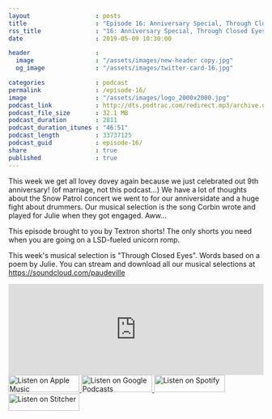 ```yaml
---
layout                  : posts
title                   : "Episode 16: Anniversary Special, Through Closed Eyes"
rss_title               : "16: Anniversary Special, Through Closed Eyes"
date                    : 2019-05-09 10:30:00

header                  : 
  image                 : "/assets/images/new-header copy.jpg"
  og_image              : "/assets/images/twitter-card-16.jpg"

categories              : podcast
permalink               : /episode-16/
image                   : "/assets/images/logo_2000x2000.jpg"
podcast_link            : http://dts.podtrac.com/redirect.mp3/archive.org/download/paudeville-ep-16/paudeville-ep-16.mp3
podcast_file_size       : 32.1 MB
podcast_duration        : 2811
podcast_duration_itunes : "46:51"
podcast_length          : 33737125 
podcast_guid            : episode-16/
share                   : true
published               : true 
---
```

This week we get all lovey dovey again because we just celebrated out 9th anniversary! (of marriage, not this podcast...)
We have a lot of thoughts about the Snow Patrol concert we went to for our anniversidate and a huge fight about drummers.
Our musical selection is the song Corbin wrote and played for Julie when they got engaged. Aww...

This episode brought to you by Textron shorts! The only shorts you need when you are going on a LSD-fueled unicorn romp.

This week's musical selection is "Through Closed Eyes". Words based on a poem by Julie. You can stream and download all our musical selections at <a href="https://soundcloud.com/paudeville">https://soundcloud.com/paudeville</a>

<iframe scrolling="no" frameborder="0" style="width:100%;height:180px;border:0;overflow:hidden;" width="100%" height="180" src="https://app.stitcher.com/splayer/f/363388?el=1&refid=stpr"></iframe>

<a href="https://itunes.apple.com/us/podcast/paudeville/id1450915591">
	<img src='{{ site.url }}{{ site.baseurl }}/assets/images/US_UK_Apple_Podcasts_Listen_Badge_RGB_140x34.png' width='140px' height='34' alt='Listen on Apple Music'/>
</a>
<a href="https://play.google.com/music/m/Igre2ostm2ltqiq4sabzzrl5jcy?t=Paudeville">
	<img src='{{ site.url }}{{ site.baseurl }}/assets/images/google_podcasts_badge_140x34.png' width='140px' height='34' alt='Listen on Google Podcasts'/>
</a>
<a href="https://open.spotify.com/show/4q5RNUUtU4XFqsymP7dcTw">
	<img src='{{ site.url }}{{ site.baseurl }}/assets/images/Spotify_Listen_Badge_RGB_140x34.png' width='140px' height='34' alt='Listen on Spotify'/>
</a>
<a href="https://www.stitcher.com/s?fid=363388&refid=stpr">
	<img src='{{ site.url }}{{ site.baseurl }}/assets/images/Stitcher_Listen_Badge_Color_Dark_BG_140x34.png' width='140px' height='34' alt='Listen on Stitcher'/>
</a>
